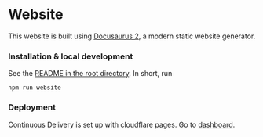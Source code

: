 # Website

This website is built using [Docusaurus 2](https://docusaurus.io/), a modern static website generator.

### Installation & local development

See the [README in the root directory](../README.md). In short, run

```shell
npm run website
```

### Deployment

Continuous Delivery is set up with cloudflare pages. Go to [dashboard](https://dash.cloudflare.com/).
